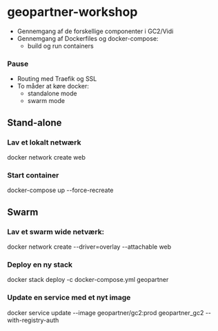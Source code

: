 # geopartner-workshop
- Gennemgang af de forskellige componenter i GC2/Vidi
- Gennemgang af Dockerfiles og docker-compose:
    - build og run containers
  
### Pause

- Routing med Traefik og SSL
- To måder at køre docker:
    - standalone mode
    - swarm mode

## Stand-alone
### Lav et lokalt netwærk
docker network create web

### Start container
docker-compose up --force-recreate

## Swarm
### Lav et swarm wide netværk:
docker network create --driver=overlay --attachable web

### Deploy en ny stack
docker stack deploy -c docker-compose.yml geopartner

### Update en service med et nyt image
docker service update --image geopartner/gc2:prod geopartner_gc2 --with-registry-auth 
